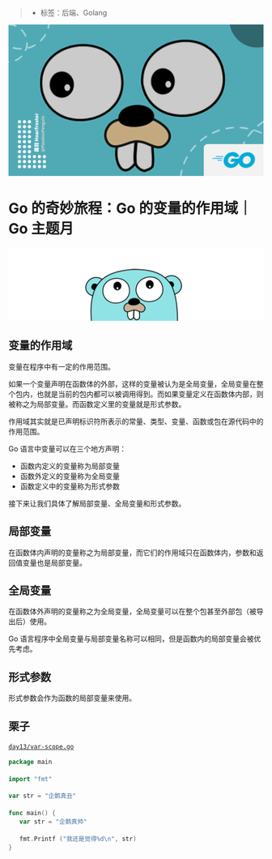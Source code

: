 > * 标签：后端、Golang

![](../images/go-variable-scope.md-15ee9e1f856447fba1935aa98925c0b9~tplv-k3u1fbpfcp-zoom-1.image)

# Go 的奇妙旅程：Go 的变量的作用域｜Go 主题月

![](../images/go-variable-scope.md-ee51d3128b444d8f89fdb67552054550~tplv-k3u1fbpfcp-zoom-1.image)

## 变量的作用域

变量在程序中有一定的作用范围。

如果一个变量声明在函数体的外部，这样的变量被认为是全局变量，全局变量在整个包内，也就是当前的包内都可以被调用得到。而如果变量定义在函数体内部，则被称之为局部变量。而函数定义里的变量就是形式参数。

作用域其实就是已声明标识符所表示的常量、类型、变量、函数或包在源代码中的作用范围。

Go 语言中变量可以在三个地方声明：

* 函数内定义的变量称为局部变量
* 函数外定义的变量称为全局变量
* 函数定义中的变量称为形式参数

接下来让我们具体了解局部变量、全局变量和形式参数。

## 局部变量

在函数体内声明的变量称之为局部变量，而它们的作用域只在函数体内，参数和返回值变量也是局部变量。

## 全局变量

在函数体外声明的变量称之为全局变量，全局变量可以在整个包甚至外部包（被导出后）使用。

Go 语言程序中全局变量与局部变量名称可以相同，但是函数内的局部变量会被优先考虑。

## 形式参数

形式参数会作为函数的局部变量来使用。

## 栗子

[`day13/var-scope.go`](https://github.com/PassionPenguin/AwesomeGo/blob/master/day13/var-scope.go)

```go
package main

import "fmt"

var str = "企鹅真丑"

func main() {
   var str = "企鹅真帅"

   fmt.Printf ("我还是觉得%d\n", str)
}
```